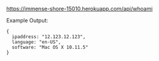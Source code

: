https://immense-shore-15010.herokuapp.com/api/whoami

Example Output:
```
{
  ipaddress: "12.123.12.123",
  language: "en-US",
  software: "Mac OS X 10.11.5"
}
```